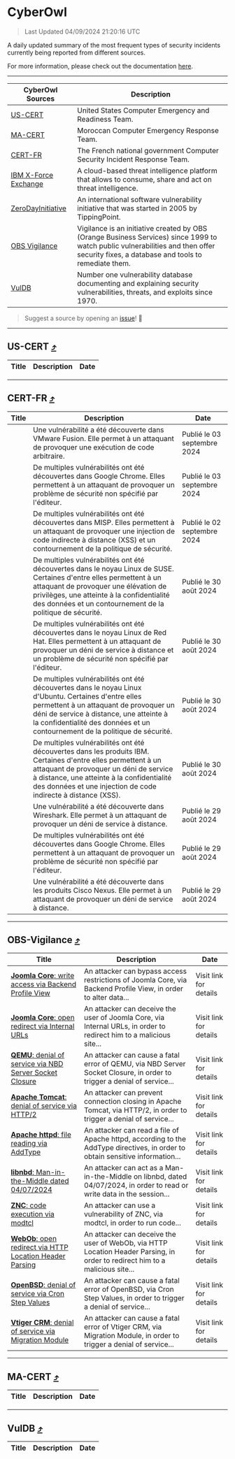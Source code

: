 
 <div id='top'></div>

# CyberOwl

 > Last Updated 04/09/2024 21:20:16 UTC
 
 A daily updated summary of the most frequent types of security incidents currently being reported from different sources.
 
 For more information, please check out the documentation [here](./docs/README.md).
 
 ---
 |CyberOwl Sources|Description|
 |---|---|
 |[US-CERT](#us-cert-arrow_heading_up)|United States Computer Emergency and Readiness Team.|
 |[MA-CERT](#ma-cert-arrow_heading_up)|Moroccan Computer Emergency Response Team.|
 |[CERT-FR](#cert-fr-arrow_heading_up)|The French national government Computer Security Incident Response Team.|
 |[IBM X-Force Exchange](#ibmcloud-arrow_heading_up)|A cloud-based threat intelligence platform that allows to consume, share and act on threat intelligence.|
 |[ZeroDayInitiative](#zerodayinitiative-arrow_heading_up)|An international software vulnerability initiative that was started in 2005 by TippingPoint.|
 |[OBS Vigilance](#obs-vigilance-arrow_heading_up)|Vigilance is an initiative created by OBS (Orange Business Services) since 1999 to watch public vulnerabilities and then offer security fixes, a database and tools to remediate them.|
 |[VulDB](#vuldb-arrow_heading_up)|Number one vulnerability database documenting and explaining security vulnerabilities, threats, and exploits since 1970.|
 
 > Suggest a source by opening an [issue](https://github.com/karimhabush/cyberowl/issues)! :raised_hands:
 ---

## US-CERT [:arrow_heading_up:](#cyberowl)

 |Title|Description|Date|
 |---|---|---|
 
 ---

## CERT-FR [:arrow_heading_up:](#cyberowl)

 |Title|Description|Date|
 |---|---|---|
 |[](https://www.cert.ssi.gouv.fr/avis/CERTFR-2024-AVI-0732/)|Une vulnérabilité a été découverte dans VMware Fusion. Elle permet à un attaquant de provoquer une exécution de code arbitraire.|Publié le 03 septembre 2024|
 |[](https://www.cert.ssi.gouv.fr/avis/CERTFR-2024-AVI-0731/)|De multiples vulnérabilités ont été découvertes dans Google Chrome. Elles permettent à un attaquant de provoquer un problème de sécurité non spécifié par l'éditeur.|Publié le 03 septembre 2024|
 |[](https://www.cert.ssi.gouv.fr/avis/CERTFR-2024-AVI-0730/)|De multiples vulnérabilités ont été découvertes dans MISP. Elles permettent à un attaquant de provoquer une injection de code indirecte à distance (XSS) et un contournement de la politique de sécurité.|Publié le 02 septembre 2024|
 |[](https://www.cert.ssi.gouv.fr/avis/CERTFR-2024-AVI-0729/)|De multiples vulnérabilités ont été découvertes dans le noyau Linux de SUSE. Certaines d'entre elles permettent à un attaquant de provoquer une élévation de privilèges, une atteinte à la confidentialité des données et un contournement de la politique de sécurité.|Publié le 30 août 2024|
 |[](https://www.cert.ssi.gouv.fr/avis/CERTFR-2024-AVI-0728/)|De multiples vulnérabilités ont été découvertes dans le noyau Linux de Red Hat. Elles permettent à un attaquant de provoquer un déni de service à distance et un problème de sécurité non spécifié par l'éditeur.|Publié le 30 août 2024|
 |[](https://www.cert.ssi.gouv.fr/avis/CERTFR-2024-AVI-0727/)|De multiples vulnérabilités ont été découvertes dans le noyau Linux d'Ubuntu. Certaines d'entre elles permettent à un attaquant de provoquer un déni de service à distance, une atteinte à la confidentialité des données et un contournement de la politique de sécurité.|Publié le 30 août 2024|
 |[](https://www.cert.ssi.gouv.fr/avis/CERTFR-2024-AVI-0726/)|De multiples vulnérabilités ont été découvertes dans les produits IBM. Certaines d'entre elles permettent à un attaquant de provoquer un déni de service à distance, une atteinte à la confidentialité des données et une injection de code indirecte à distance (XSS).|Publié le 30 août 2024|
 |[](https://www.cert.ssi.gouv.fr/avis/CERTFR-2024-AVI-0725/)|Une vulnérabilité a été découverte dans Wireshark. Elle permet à un attaquant de provoquer un déni de service à distance.|Publié le 29 août 2024|
 |[](https://www.cert.ssi.gouv.fr/avis/CERTFR-2024-AVI-0724/)|De multiples vulnérabilités ont été découvertes dans Google Chrome. Elles permettent à un attaquant de provoquer un problème de sécurité non spécifié par l'éditeur.|Publié le 29 août 2024|
 |[](https://www.cert.ssi.gouv.fr/avis/CERTFR-2024-AVI-0723/)|Une vulnérabilité a été découverte dans les produits Cisco Nexus. Elle permet à un attaquant de provoquer un déni de service à distance.|Publié le 29 août 2024|
 
 ---

## OBS-Vigilance [:arrow_heading_up:](#cyberowl)

 |Title|Description|Date|
 |---|---|---|
 |[<a href="https://vigilance.fr/vulnerability/Joomla-Core-write-access-via-Backend-Profile-View-44988" class="noirorange"><b>Joomla Core</b>: write access via Backend Profile View</a>](https://vigilance.fr/vulnerability/Joomla-Core-write-access-via-Backend-Profile-View-44988)|An attacker can bypass access restrictions of Joomla Core, via Backend Profile View, in order to alter data...|Visit link for details|
 |[<a href="https://vigilance.fr/vulnerability/Joomla-Core-open-redirect-via-Internal-URLs-44985" class="noirorange"><b>Joomla Core</b>: open redirect via Internal URLs</a>](https://vigilance.fr/vulnerability/Joomla-Core-open-redirect-via-Internal-URLs-44985)|An attacker can deceive the user of Joomla Core, via Internal URLs, in order to redirect him to a malicious site...|Visit link for details|
 |[<a href="https://vigilance.fr/vulnerability/QEMU-denial-of-service-via-NBD-Server-Socket-Closure-44984" class="noirorange"><b>QEMU</b>: denial of service via NBD Server Socket Closure</a>](https://vigilance.fr/vulnerability/QEMU-denial-of-service-via-NBD-Server-Socket-Closure-44984)|An attacker can cause a fatal error of QEMU, via NBD Server Socket Closure, in order to trigger a denial of service...|Visit link for details|
 |[<a href="https://vigilance.fr/vulnerability/Apache-Tomcat-denial-of-service-via-HTTP-2-44665" class="noirorange"><b>Apache Tomcat</b>: denial of service via HTTP/2</a>](https://vigilance.fr/vulnerability/Apache-Tomcat-denial-of-service-via-HTTP-2-44665)|An attacker can prevent connection closing in Apache Tomcat, via HTTP/2, in order to trigger a denial of service...|Visit link for details|
 |[<a href="https://vigilance.fr/vulnerability/Apache-httpd-file-reading-via-AddType-44662" class="noirorange"><b>Apache httpd</b>: file reading via AddType</a>](https://vigilance.fr/vulnerability/Apache-httpd-file-reading-via-AddType-44662)|An attacker can read a file of Apache httpd, according to the AddType directives, in order to obtain sensitive information...|Visit link for details|
 |[<a href="https://vigilance.fr/vulnerability/libnbd-Man-in-the-Middle-dated-04-07-2024-44660" class="noirorange"><b>libnbd</b>: Man-in-the-Middle dated 04/07/2024</a>](https://vigilance.fr/vulnerability/libnbd-Man-in-the-Middle-dated-04-07-2024-44660)|An attacker can act as a Man-in-the-Middle on libnbd, dated 04/07/2024, in order to read or write data in the session...|Visit link for details|
 |[<a href="https://vigilance.fr/vulnerability/ZNC-code-execution-via-modtcl-44659" class="noirorange"><b>ZNC</b>: code execution via modtcl</a>](https://vigilance.fr/vulnerability/ZNC-code-execution-via-modtcl-44659)|An attacker can use a vulnerability of ZNC, via modtcl, in order to run code...|Visit link for details|
 |[<a href="https://vigilance.fr/vulnerability/WebOb-open-redirect-via-HTTP-Location-Header-Parsing-44980" class="noirorange"><b>WebOb</b>: open redirect via HTTP Location Header Parsing</a>](https://vigilance.fr/vulnerability/WebOb-open-redirect-via-HTTP-Location-Header-Parsing-44980)|An attacker can deceive the user of WebOb, via HTTP Location Header Parsing, in order to redirect him to a malicious site...|Visit link for details|
 |[<a href="https://vigilance.fr/vulnerability/OpenBSD-denial-of-service-via-Cron-Step-Values-44976" class="noirorange"><b>OpenBSD</b>: denial of service via Cron Step Values</a>](https://vigilance.fr/vulnerability/OpenBSD-denial-of-service-via-Cron-Step-Values-44976)|An attacker can cause a fatal error of OpenBSD, via Cron Step Values, in order to trigger a denial of service...|Visit link for details|
 |[<a href="https://vigilance.fr/vulnerability/Vtiger-CRM-denial-of-service-via-Migration-Module-44969" class="noirorange"><b>Vtiger CRM</b>: denial of service via Migration Module</a>](https://vigilance.fr/vulnerability/Vtiger-CRM-denial-of-service-via-Migration-Module-44969)|An attacker can cause a fatal error of Vtiger CRM, via Migration Module, in order to trigger a denial of service...|Visit link for details|
 
 ---

## MA-CERT [:arrow_heading_up:](#cyberowl)

 |Title|Description|Date|
 |---|---|---|
 
 ---

## VulDB [:arrow_heading_up:](#cyberowl)

 |Title|Description|Date|
 |---|---|---|
 